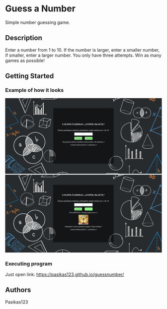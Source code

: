 # Guess a Number

Simple number guessing game.

## Description

Enter a number from 1 to 10. If the number is larger, enter a smaller number, if smaller, enter a larger number. You only have three attempts. Win as many games as possible!

## Getting Started

### Example of how it looks

<img src="images/zaidimo pvz.png">
<img src="images/zaidimo pvz2.png">

### Executing program

Just open link: https://pasikas123.github.io/guessnumber/

## Authors

Pasikas123
